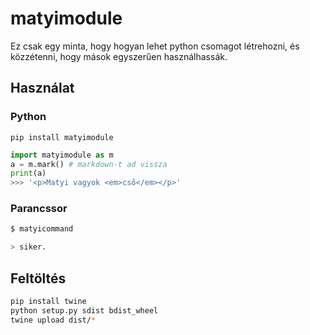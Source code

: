# matyimodule
Ez csak egy minta, hogy hogyan lehet python csomagot létrehozni, és
közzétenni, hogy mások egyszerűen használhassák.
## Használat
### Python
`pip install matyimodule`
``` python
import matyimodule as m
a = m.mark() # markdown-t ad vissza
print(a)
>>> '<p>Matyi vagyok <em>cső</em></p>'
```
### Parancssor
``` bash
$ matyicommand

> siker.
```
## Feltöltés
```bash
pip install twine
python setup.py sdist bdist_wheel
twine upload dist/*
```